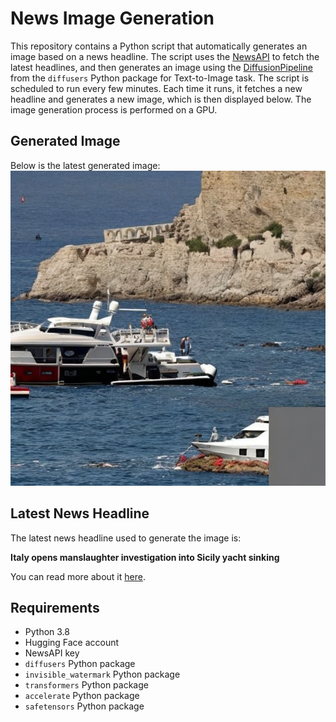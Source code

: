 # News Image Generation
This repository contains a Python script that automatically generates an image based on a news headline. The script uses the [NewsAPI](https://newsapi.org/) to fetch the latest headlines, and then generates an image using the [DiffusionPipeline](https://github.com/huggingface/diffusers) from the `diffusers` Python package for Text-to-Image task.
The script is scheduled to run every few minutes. Each time it runs, it fetches a new headline and generates a new image, which is then displayed below. The image generation process is performed on a GPU.

## Generated Image
Below is the latest generated image:
![Generated Image](image.png)

## Latest News Headline
The latest news headline used to generate the image is:

**Italy opens manslaughter investigation into Sicily yacht sinking**

You can read more about it [here](https://news.google.com/rss/articles/CBMimgFBVV95cUxNWXc4VkdMSzFhcElFSm5OUGRiSUZFbnNyeWRBejR4d0prRVVlVkUzZV9JQ3ktakJfTXl2Z09JaWplY0FXMXpHOGJhOG1oOUc5aWt6ZE4zd1ZRWFlrWTkyZmo4WXc4VUtHMDJfbGFoOHVWY21rRXVfSENxZGJ3SHRhNEVQekQzSThaU1FmQ1BLVzVmZ1MwVGRMUExn?oc=5).

## Requirements
- Python 3.8
- Hugging Face account
- NewsAPI key
- `diffusers` Python package
- `invisible_watermark` Python package
- `transformers` Python package
- `accelerate` Python package
- `safetensors` Python package

